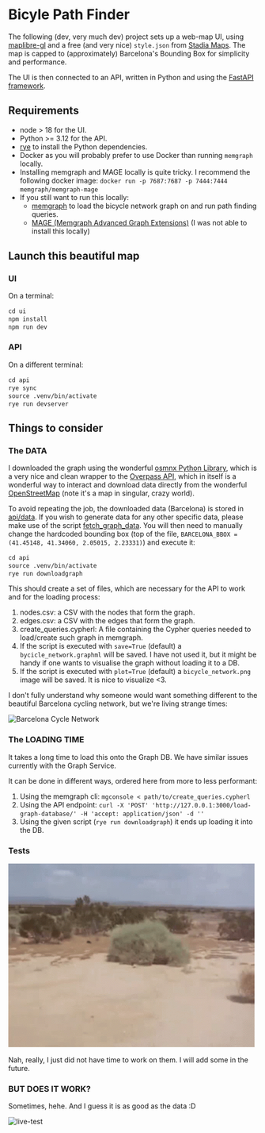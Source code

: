 # Bicyle Path Finder

The following (dev, very much dev) project sets up a web-map UI, using [maplibre-gl](https://maplibre.org/maplibre-gl-js/docs/) and a free (and very nice) `style.json` from [Stadia Maps](https://docs.stadiamaps.com/map-styles/alidade-smooth-dark/). The map is capped to (approximately) Barcelona's Bounding Box for simplicity and performance. 

The UI is then connected to an API, written in Python and using the [FastAPI framework](https://fastapi.tiangolo.com/).

## Requirements
- node > 18 for the UI.
- Python >= 3.12 for the API.
- [rye](https://rye.astral.sh/guide/installation/) to install the Python dependencies.
- Docker as you will probably prefer to use Docker than running `memgraph` locally.
- Installing memgraph and MAGE locally is quite tricky. I recommend the following docker image: `docker run -p 7687:7687 -p 7444:7444 memgraph/memgraph-mage`
- If you still want to run this locally:
    - [memgraph](https://memgraph.com/docs/getting-started/install-memgraph/) to load the bicycle network graph on and run path finding queries.
    - [MAGE (Memgraph Advanced Graph Extensions)](https://github.com/memgraph/mage) (I was not able to install this locally)


## Launch this beautiful map

### UI
On a terminal:
```
cd ui
npm install
npm run dev
```

### API
On a different terminal:
```
cd api
rye sync
source .venv/bin/activate
rye run devserver
```

## Things to consider
### The DATA
I downloaded the graph using the wonderful [osmnx Python Library](https://osmnx.readthedocs.io/en/stable/user-reference.html), which is a very nice and clean wrapper to the [Overpass API](https://overpass-turbo.eu/), which in itself is a wonderful way to interact and download data directly from the wonderful [OpenStreetMap](https://www.openstreetmap.org/#map=13/41.39445/2.15255) (note it's a map in singular, crazy world).

To avoid repeating the job, the downloaded data (Barcelona) is stored in [api/data](api/data). If you wish to generate data for any other specific data, please make use of the script [fetch_graph_data](api/scripts/fetch_graph_data.py). You will then need to manually change the hardcoded bounding box (top of the file, `BARCELONA_BBOX = (41.45148, 41.34060, 2.05015, 2.23331)`) and execute it:

```
cd api
source .venv/bin/activate
rye run downloadgraph
```

This should create a set of files, which are necessary for the API to work and for the loading process:

1. nodes.csv: a CSV with the nodes that form the graph.
2. edges.csv: a CSV with the edges that form the graph.
3. create_queries.cypherl: A file containing the Cypher queries needed to load/create such graph in memgraph.
4. If the script is executed with `save=True` (default) a `bycicle_network.graphml` will be saved. I have not used it, but it might be handy if one wants to visualise the graph without loading it to a DB.
5. If the script is executed with `plot=True` (default) a `bicycle_network.png` image will be saved. It is nice to visualize <3.

I don't fully understand why someone would want something different to the beautiful Barcelona cycling network, but we're living strange times:

![Barcelona Cycle Network](api/data/bicycle_network_barcelona.png)

### The LOADING TIME
It takes a long time to load this onto the Graph DB. We have similar issues currently with the Graph Service. 

It can be done in different ways, ordered here from more to less performant:

1. Using the memgraph cli: `mgconsole < path/to/create_queries.cypherl`
2. Using the API endpoint: `curl -X 'POST' 'http://127.0.0.1:3000/load-graph-database/' -H 'accept: application/json' -d ''`
3. Using the given script (`rye run downloadgraph`) it ends up loading it into the DB.

### Tests

![tests](api/data/hop-on-the-cycle-frontier.gif)

Nah, really, I just did not have time to work on them. I will add some in the future.


### BUT DOES IT WORK?

Sometimes, hehe. And I guess it is as good as the data :D

![live-test](api/data/testing-the-ui.gif)